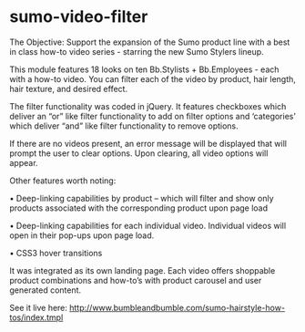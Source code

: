 # sumo-video-filter
The Objective: Support the expansion of the Sumo product line with a best in class how-to video series - starring the new Sumo Stylers lineup.

This module features 18 looks on ten Bb.Stylists + Bb.Employees - each with a how-to video. You can filter each of the video by product, hair length, hair texture, and desired effect.

The filter functionality was coded in jQuery. It features checkboxes which deliver an “or” like filter functionality to add on filter options and ‘categories’ which deliver “and” like filter functionality to remove options.

If there are no videos present, an error message will be displayed that will prompt the user to clear options. Upon clearing, all video options will appear.

Other features worth noting:

•	Deep-linking capabilities by product – which will filter and show only products associated with the corresponding product upon page load

•	Deep-linking capabilities for each individual video. Individual videos will open in their pop-ups upon page load.

•	CSS3 hover transitions

It was integrated as its own landing page. Each video offers shoppable product combinations and how-to’s  with product carousel and user generated content.

See it live here: http://www.bumbleandbumble.com/sumo-hairstyle-how-tos/index.tmpl
